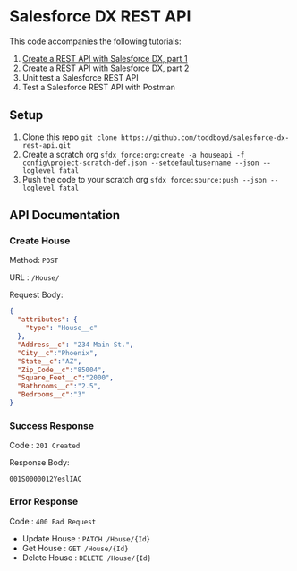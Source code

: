 # Salesforce DX REST API

This code accompanies the following tutorials:

 1. [Create a REST API with Salesforce DX, part 1](https://sfdcdev.net/create-a-rest-api-with-saelsforce-dx/)
 2. Create a REST API with Salesforce DX, part 2
 3. Unit test a Salesforce REST API
 4. Test a Salesforce REST API with Postman

## Setup

 1. Clone this repo `git clone https://github.com/toddboyd/salesforce-dx-rest-api.git`
 2. Create a scratch org `sfdx force:org:create -a houseapi -f config\project-scratch-def.json --setdefaultusername --json --loglevel fatal`
 3. Push the code to your scratch org `sfdx force:source:push --json --loglevel fatal`

## API Documentation

### Create House
Method: `POST` 

URL :  `/House/`

Request Body:
```json
{
  "attributes": {
    "type": "House__c"
  },
  "Address__c": "234 Main St.",
  "City__c":"Phoenix",
  "State__c":"AZ",
  "Zip_Code__c":"85004",
  "Square_Feet__c":"2000",
  "Bathrooms__c":"2.5",
  "Bedrooms__c":"3"
}
```

### Success Response
Code : `201 Created` 

Response Body:
```
001S0000012YeslIAC
```

### Error Response
Code : `400 Bad Request`


 - Update House : `PATCH /House/{Id}`
 - Get House : `GET /House/{Id}`
 - Delete House : `DELETE /House/{Id}`

